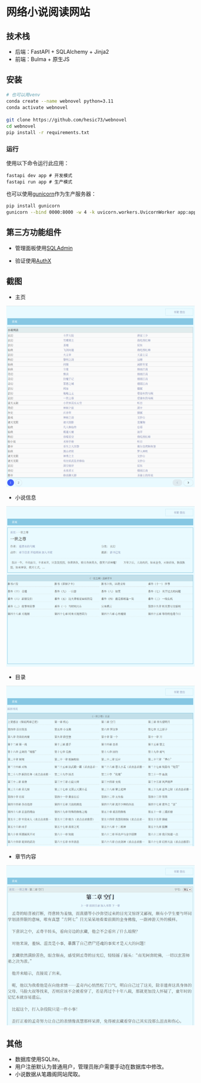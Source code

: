 # 网络小说阅读网站

## 技术栈

- 后端：FastAPI + SQLAlchemy + Jinja2
- 前端：Bulma + 原生JS

## 安装

```bash
# 也可以用venv
conda create --name webnovel python=3.11
conda activate webnovel

git clone https://github.com/hesic73/webnovel
cd webnovel
pip install -r requirements.txt
```

### 运行

使用以下命令运行此应用：

```
fastapi dev app # 开发模式
fastapi run app # 生产模式
```

也可以使用[gunicorn](https://gunicorn.org/)作为生产服务器：


```bash
pip install gunicorn
gunicorn --bind 0000:8000 -w 4 -k uvicorn.workers.UvicornWorker app:app
```

## 第三方功能组件

- 管理面板使用[SQLAdmin](https://github.com/aminalaee/sqladmin)

- 验证使用[AuthX](https://github.com/yezz123/AuthX)

## 截图

- 主页

![](assets/novels.png)

- 小说信息

![](assets/novel.png)

- 目录

![](assets/chapters.png)

- 章节内容

![](assets/chapter.png)

## 其他

- 数据库使用SQLite。
- 用户注册默认为普通用户，管理员账户需要手动在数据库中修改。
- 小说数据从笔趣阁网站爬取。
